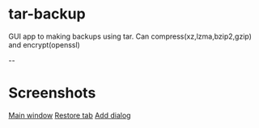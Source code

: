 # tar-backup

GUI app to making backups using tar. Can compress(xz,lzma,bzip2,gzip) and encrypt(openssl)

--
# Screenshots

[Main window](https://docs.google.com/file/d/0B7nxOyrvj2IieWZPd3ppd2phNzQ/edit?usp=sharing)
[Restore tab](https://docs.google.com/file/d/0B7nxOyrvj2IiNHhwOXpIQUJsV1k/edit?usp=sharing)
[Add dialog](https://docs.google.com/file/d/0B7nxOyrvj2IiRHdXTkVUeXlHTlk/edit?usp=sharing)

